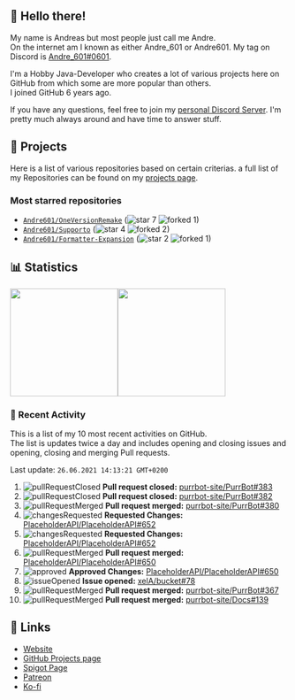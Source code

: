 <!-- Links -->
[andre]: https://discord.bio/p/andre601
[purr]: https://purrbot.site
[discord]: https://discord.gg/6dazXp6
[website]: https://andre601.ch
[github]: https://andre601.ch/projects
[spigot]: https://www.spigotmc.org/resources/authors/56829/
[patreon]: https://patreon.com/andre_601
[ko-fi]: https://ko-fi.com/andre_601

## 👋 Hello there!
My name is Andreas but most people just call me Andre.  
On the internet am I known as either Andre_601 or Andre601. My tag on Discord is [Andre_601#0601][andre].

I'm a Hobby Java-Developer who creates a lot of various projects here on GitHub from which some are more popular than others.  
I joined GitHub 6 years ago.

If you have any questions, feel free to join my [personal Discord Server][discord]. I'm pretty much always around and have time to answer stuff.

## 📁 Projects
Here is a list of various repositories based on certain criterias. a full list of my Repositories can be found on my [projects page][github].

### Most starred repositories

- [`Andre601/OneVersionRemake`](https://github.com/Andre601/OneVersionRemake) (![star] 7 ![forked] 1)
- [`Andre601/Supporto`](https://github.com/Andre601/Supporto) (![star] 4 ![forked] 2)
- [`Andre601/Formatter-Expansion`](https://github.com/Andre601/Formatter-Expansion) (![star] 2 ![forked] 1)

## 📊 Statistics
<img height="195px" src="https://github-readme-stats.vercel.app/api?username=Andre601&show_icons=true&hide_rank=true&title_color=3498db&bg_color=ffffff00&text_color=718096&disable_animations=true"><img height="195px" src="https://github-readme-stats.vercel.app/api/top-langs?username=Andre601&layout=compact&title_color=3498db&bg_color=ffffff00&text_color=718096">

### 📜 Recent Activity
This is a list of my 10 most recent activities on GitHub.  
The list is updates twice a day and includes opening and closing issues and opening, closing and merging Pull requests.

<!--RECENT_ACTIVITY:last_update-->
Last update: `26.06.2021 14:13:21 GMT+0200`
<!--RECENT_ACTIVITY:last_update_end-->
<!--RECENT_ACTIVITY:start-->
1. ![pullRequestClosed] **Pull request closed:** [purrbot-site/PurrBot#383](https://github.com/purrbot-site/PurrBot/pull/383)
2. ![pullRequestClosed] **Pull request closed:** [purrbot-site/PurrBot#382](https://github.com/purrbot-site/PurrBot/pull/382)
3. ![pullRequestMerged] **Pull request merged:** [purrbot-site/PurrBot#380](https://github.com/purrbot-site/PurrBot/pull/380)
4. ![changesRequested] **Requested Changes:** [PlaceholderAPI/PlaceholderAPI#652](https://github.com/PlaceholderAPI/PlaceholderAPI/pull/652#pullrequestreview-693286645)
5. ![changesRequested] **Requested Changes:** [PlaceholderAPI/PlaceholderAPI#652](https://github.com/PlaceholderAPI/PlaceholderAPI/pull/652#pullrequestreview-693286645)
6. ![pullRequestMerged] **Pull request merged:** [PlaceholderAPI/PlaceholderAPI#650](https://github.com/PlaceholderAPI/PlaceholderAPI/pull/650)
7. ![approved] **Approved Changes:** [PlaceholderAPI/PlaceholderAPI#650](https://github.com/PlaceholderAPI/PlaceholderAPI/pull/650#pullrequestreview-693208709)
8. ![issueOpened] **Issue opened:** [xelA/bucket#78](https://github.com/xelA/bucket/issues/78)
9. ![pullRequestMerged] **Pull request merged:** [purrbot-site/PurrBot#367](https://github.com/purrbot-site/PurrBot/pull/367)
10. ![pullRequestMerged] **Pull request merged:** [purrbot-site/Docs#139](https://github.com/purrbot-site/Docs/pull/139)
<!--RECENT_ACTIVITY:end-->

## 🔗 Links
- [Website]
- [GitHub Projects page][github]
- [Spigot Page][spigot]
- [Patreon]
- [Ko-fi]

<!-- Badges -->
[issueOpened]: https://cdn.jsdelivr.net/gh/Readme-Workflows/Readme-Icons@v1.1.0/icons/octicons/IssueOpened.svg
[issueClosed]: https://cdn.jsdelivr.net/gh/Readme-Workflows/Readme-Icons@v1.1.0/icons/octicons/IssueClosed.svg

[pullRequestOpened]: https://cdn.jsdelivr.net/gh/Readme-Workflows/Readme-Icons@v1.1.0/icons/octicons/PullRequestOpened.svg
[pullRequestClosed]: https://cdn.jsdelivr.net/gh/Readme-Workflows/Readme-Icons@v1.1.0/icons/octicons/PullRequestClosed.svg
[pullRequestMerged]: https://cdn.jsdelivr.net/gh/Readme-Workflows/Readme-Icons@v1.1.0/icons/octicons/PullRequestMerged.svg

[comment]: https://cdn.jsdelivr.net/gh/Readme-Workflows/Readme-Icons@v1.1.0/icons/octicons/Comment.svg

[changesRequested]: https://cdn.jsdelivr.net/gh/Readme-Workflows/Readme-Icons@v1.1.0/icons/octicons/RequestedChanges.svg
[approved]: https://cdn.jsdelivr.net/gh/Readme-Workflows/Readme-Icons@v1.1.0/icons/octicons/ApprovedChanges.svg
[repoCreated]: https://cdn.jsdelivr.net/gh/Readme-Workflows/Readme-Icons@v1.1.0/icons/octicons/Repository.svg

[release]: https://cdn.jsdelivr.net/gh/Readme-Workflows/Readme-Icons@v1.1.0/icons/octicons/Release.svg
[star]: https://cdn.jsdelivr.net/gh/Readme-Workflows/Readme-Icons@v1.1.0/icons/octicons/StarredRepository.svg
[wiki]: https://cdn.jsdelivr.net/gh/Readme-Workflows/Readme-Icons@v1.1.0/icons/octicons/Wiki.svg
[forked]: https://cdn.jsdelivr.net/gh/Readme-Workflows/Readme-Icons@main/icons/octicons/ForkedRepository.svg
